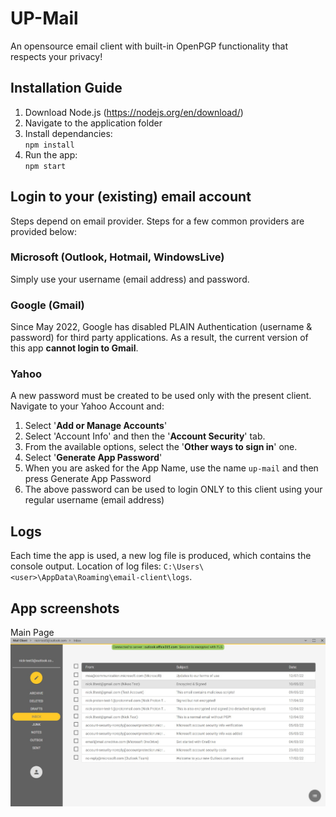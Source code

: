 # **UP-Mail**
An opensource email client with built-in OpenPGP functionality that respects your privacy!

## Installation Guide
1. Download Node.js (<https://nodejs.org/en/download/>)
2. Navigate to the application folder 
3. Install dependancies:  
   `npm install`
4. Run the app:            
   `npm start`




## Login to your (existing) email account
Steps depend on email provider. Steps for a few common providers are provided below:

### Microsoft (Outlook, Hotmail, WindowsLive)
Simply use your username (email address) and password.

### Google (Gmail)
Since May 2022, Google has disabled PLAIN Authentication (username & password) for third party applications.
As a result, the current version of this app **cannot login to Gmail**.

### Yahoo 
A new password must be created to be used only with the present client.
Navigate to your Yahoo Account and:
1. Select '**Add or Manage Accounts**'
2. Select 'Account Info' and then the '**Account Security**' tab.
3. From the available options, select the '**Other ways to sign in**' one.
4. Select '**Generate App Password**'
5. When you are asked for the App Name, use the name `up-mail` and then press Generate App Password
6. The above password can be used to login ONLY to this client using your regular username (email address)




## Logs
Each time the app is used, a new log file is produced, which contains the console output.
Location of log files: `C:\Users\<user>\AppData\Roaming\email-client\logs`.



## App screenshots


Main Page
![Inbox](./icons/inbox.jpg)
